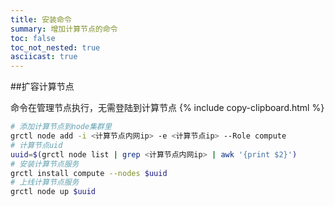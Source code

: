 ```yaml
---
title: 安装命令
summary: 增加计算节点的命令
toc: false
toc_not_nested: true
asciicast: true
---
```


<div id="toc"></div>

<!--
{{site.data.alerts.callout_danger}}	


{{site.data.alerts.end}}

-->

##扩容计算节点

命令在管理节点执行，无需登陆到计算节点
{% include copy-clipboard.html %}
```bash
# 添加计算节点到node集群里
grctl node add -i <计算节点内网ip> -e <计算节点ip> --Role compute
# 计算节点uid
uuid=$(grctl node list | grep <计算节点内网ip> | awk '{print $2}')
# 安装计算节点服务
grctl install compute --nodes $uuid
# 上线计算节点服务
grctl node up $uuid
```

